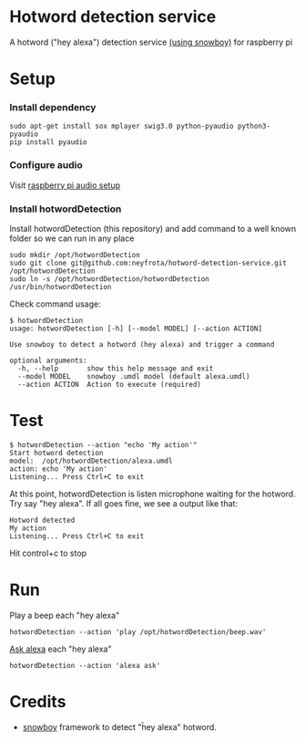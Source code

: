 # Hotword detection service

A hotword ("hey alexa") detection service [(using snowboy)](https://snowboy.kitt.ai/) for raspberry pi 

# Setup 


### Install dependency


```
sudo apt-get install sox mplayer swig3.0 python-pyaudio python3-pyaudio
pip install pyaudio
```

### Configure audio

Visit [raspberry pi audio setup](https://permissiontowrite.wordpress.com/raspberry-pi-audio-setup/)

### Install hotwordDetection

Install hotwordDetection (this repository) and add command to a well known folder so we can run in any place

```
sudo mkdir /opt/hotwordDetection
sudo git clone git@github.com:neyfrota/hotword-detection-service.git /opt/hotwordDetection
sudo ln -s /opt/hotwordDetection/hotwordDetection /usr/bin/hotwordDetection
``` 

Check command usage:
```
$ hotwordDetection 
usage: hotwordDetection [-h] [--model MODEL] [--action ACTION]

Use snowboy to detect a hotword (hey alexa) and trigger a command

optional arguments:
  -h, --help       show this help message and exit
  --model MODEL    snowboy .umdl model (default alexa.umdl)
  --action ACTION  Action to execute (required)

```

# Test
```
$ hotwordDetection --action "echo 'My action'"
Start hotword detection
model:  /opt/hotwordDetection/alexa.umdl
action: echo 'My action'
Listening... Press Ctrl+C to exit
```
At this point, hotwordDetection is listen microphone waiting for the hotword.
Try say "hey alexa". If all goes fine, we see a output like that:
```
Hotword detected
My action
Listening... Press Ctrl+C to exit
```
Hit control+c to stop 

# Run

Play a beep each "hey alexa"
```
hotwordDetection --action 'play /opt/hotwordDetection/beep.wav'
``` 

[Ask alexa](https://github.com/neyfrota/alexa-command-line-client) each "hey alexa"
```
hotwordDetection --action 'alexa ask'
``` 


# Credits

* [snowboy](https://snowboy.kitt.ai/) framework to detect "ḧey alexa" hotword.